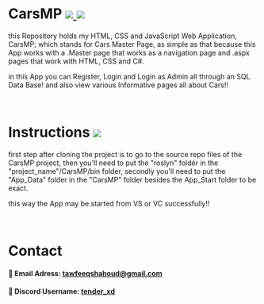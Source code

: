 <h1> CarsMP
        <a href="https://www.github.com/ItsTender">
            <img src="https://img.shields.io/badge/Dev-%40ItsTender-teal">
        </a>
        <a href="https://twitter.com/TenderOn240HZ">
            <img src="https://img.shields.io/badge/Social-%40TenderOn240HZ-blue">
        </a>
</h1>

this Repository holds my HTML, CSS and JavaScript Web Application, CarsMP; which stands for Cars Master Page, as simple as that because this App works with a .Master page that works as a navigation page and .aspx pages that work with HTML, CSS and C#.

in this App you can Register, Login and Login as Admin all through an SQL Data Base! and also view various Informative pages all about Cars!!


<br />


<h1> Instructions 
        <a href="https://www.github.com/ItsTender/CarsMP">
            <img src="https://img.shields.io/badge/CarsMP-grey">
        </a>
</h1>

first step after cloning the project is to go to the source repo files of the CarsMP project, then you'll need to put the "roslyn" folder in the "project_name"/CarsMP/bin folder, secondly you'll need to put the "App_Data" folder in the "CarsMP" folder besides the App_Start folder to be exact.

this way the App may be started from VS or VC successfully!!

<br />


<h1> Contact </h1>

<h4> 📧 Email Adress:
        <a href="mailto:tawfeeqshahoud@gmail.com"> tawfeeqshahoud@gmail.com </a>
</h4>

<h4> 💬 Discord Username: 
     <a href="https://discord.com/"> tender_xd </a>
</h4>

